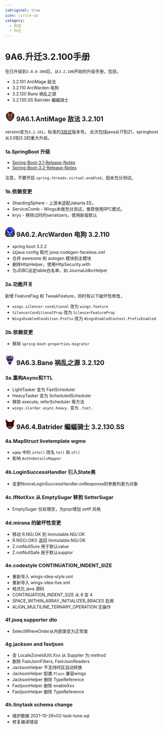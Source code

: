 ```yaml
---
isOriginal: true
icon: circle-up
category:
  - 实战
  - 升迁
---
```


# 9A6.升迁3.2.100手册

在已升级到`3.0.6-300`后，从`3.2.100`开始的升级手册，包括，

* 3.2.101 AntiMage 敌法
* 3.2.110 ArcWarden 电狗
* 3.2.120 Bane 祸乱之源
* 3.2.130.SS Batrider 蝙蝠骑士

## ![Anti-Mage](/antimage_minimap_icon.png) 9A6.1.AntiMage 敌法 3.2.101

version变为`3.2.101`，标准的[3段式](https://semver.org)版本号。
此次包括java从17到21，springboot从3.0到3.2的重大升级。

### 1a.SpringBoot 升级

* [Spring-Boot-3.1-Release-Notes](https://github.com/spring-projects/spring-boot/wiki/Spring-Boot-3.1-Release-Notes)
* [Spring-Boot-3.2-Release-Notes](https://github.com/spring-projects/spring-boot/wiki/Spring-Boot-3.2-Release-Notes)

注意，不要开启 `spring.threads.virtual.enabled`，因未充分测试。

### 1b.依赖变更

* ShardingSphere - 上游未适配Jakarta EE。
* ServiceComb - Wings未做充分测试，推荐使用RPC模式。
* kryo - 移除过时的serializers，使用新版默认

## ![Arc Warden](/arcwarden_minimap_icon.png) 9A6.2.ArcWarden 电狗 3.2.110

* spring boot 3.2.2
* 以java config 取代 jooq-codegen-faceless.xml
* 合并 awesome 和 autogen 模块到主模块
* 删除HttpHelper，使用HttpSecurity.with
* 为JDBC设定table白名单，如 JournalJdbcHelper

### 2a.功能开关

新增 FeatureFlag 和 TweakFeature，同时有以下破坏性修改，

* `wings.silencer.conditional` 改为 `wings.feature`
* `SilencerConditionalProp` 改为 `SilencerFeatureProp`
* `WingsEnabledCondition.Prefix` 改为 `WingsEnabledContext.PrefixEnabled`

### 2b.依赖变更

* 移除 `spring-boot-properties-migrator`

## ![Bane](/bane_minimap_icon.png) 9A6.3.Bane 祸乱之源 3.2.120

### 3a.重构Async和TTL

* LightTasker 变为 FastScheduler
* HeavyTasker 变为 ScheduledScheduler
* 移除 execute, referScheduler 等方法
* `wings.slardar.async.heavy.` 变为 `.fast.`

## ![Batrider](/batrider_minimap_icon.png) 9A6.4.Batrider 蝙蝠骑士 3.2.130.SS

### 4a.MapStruct livetemplate wgme

* `wgmp` 中的 `into()` 改名 `to()` 和 `of()`
* 影响 `AuthnDetailsMapper`

### 4b.LoginSuccessHandler 引入State类

* 变更NonceLoginSuccessHandler.onResponse的参数列表为对象

### 4c.IfNotXxx 从 EmptySugar 移到 SetterSugar

* EmptySugar 仅处理空，为pojo增加 setIf 风格

### 4d.mirana 的破坏性变更

* 移动 R.NG/.OK 到 Immutable.NG/.OK
* R.NG()/.OK() 返回 Immutable.NG/.OK
* Z.notNullSure 用于默认value
* Z.notNullSafe 用于默认supplor

### 4e.codestyle CONTINUATION_INDENT_SIZE

* 重新导入 wings-idea-style.xml
* 重新导入 wings-idea-live.xml
* 格式化 java 源码
* CONTINUATION_INDENT_SIZE 从 8 变 4
* SPACE_WITHIN_ARRAY_INITIALIZER_BRACES 启用
* ALIGN_MULTILINE_TERNARY_OPERATION 无操作

### 4f.jooq supportor dto

* SelectWhereOrder从内部类变为正常类

### 4g.jackson and fastjson

* 变 LocaleZoneIdUtil.Xxx 从 Supplier 为 method
* 删除 FastJsonFilters, FastJsonReaders
* JacksonHelper 不支持时区自动转换
* JacksonHelper 配置 `Plain` 兼容wings
* JacksonHelper 删除 TypeReference
* FastjsonHelper 删除 enableXxx
* FastjsonHelper 删除 TypeReference

### 4h.tinytask schema change

* 维护数据 2021-10-26v02-task-tune.sql
* 修复编译错误
